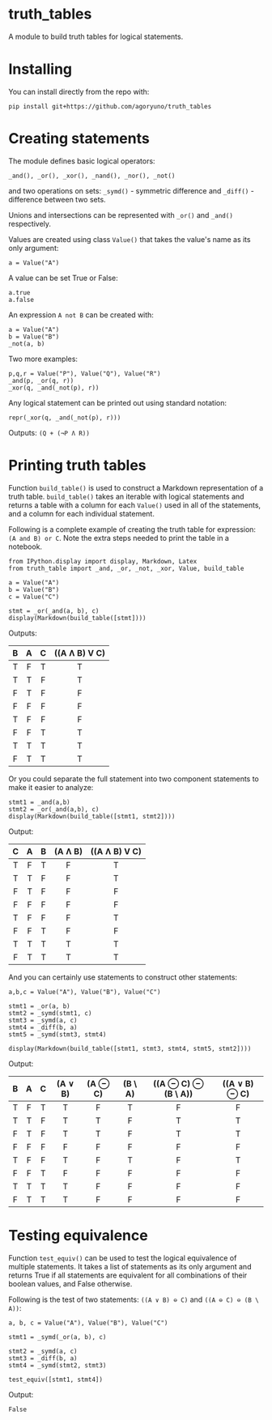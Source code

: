 # truth_tables
A module to build truth tables for logical statements.

# Installing

You can install directly from the repo with:

```
pip install git+https://github.com/agoryuno/truth_tables
```

# Creating statements

The module defines basic logical operators:

```_and(), _or(), _xor(), _nand(), _nor(), _not()```

and two operations on sets: `_symd()` - symmetric difference and 
`_diff()` - difference between two sets.

Unions and intersections can be represented with `_or()` and `_and()`
respectively.

Values are created using class `Value()` that takes the
value's name as its only argument:

```a = Value("A")```

A value can be set True or False:

```
a.true
a.false
```
An expression `A not B` can be created with:

```
a = Value("A")
b = Value("B")
_not(a, b)
```

Two more examples:

```
p,q,r = Value("P"), Value("Q"), Value("R")
_and(p, _or(q, r))
_xor(q, _and(_not(p), r))
```

Any logical statement can be printed out using standard notation:

```
repr(_xor(q, _and(_not(p), r)))
```

Outputs: `(Q + (¬P Ʌ R))`

# Printing truth tables

Function `build_table()` is used to construct a Markdown representation of a truth table.
`build_table()` takes an iterable with logical statements and returns a table with a column
for each `Value()` used in all of the statements, and a column for each individual statement. 

Following is a complete example of creating the truth table for expression: `(A and B) or C`.
Note the extra steps needed to print the table in a notebook.

```
from IPython.display import display, Markdown, Latex
from truth_table import _and, _or, _not, _xor, Value, build_table

a = Value("A")
b = Value("B")
c = Value("C")

stmt = _or(_and(a, b), c)
display(Markdown(build_table([stmt])))
```

Outputs:

| B | A | C | ((A Ʌ B) V C) |
| :-:|:-:|:-:|:-------------: |
| T | F | T | T |
| T | T | F | T |
| F | T | F | F |
| F | F | F | F |
| T | F | F | F |
| F | F | T | T |
| T | T | T | T |
| F | T | T | T |


Or you could separate the full statement into two component statements to make it easier to analyze:

```
stmt1 = _and(a,b)
stmt2 = _or(_and(a,b), c)
display(Markdown(build_table([stmt1, stmt2])))
```

Output:

| C | A | B | (A Ʌ B) | ((A Ʌ B) V C) |
| :-:|:-:|:-:|:-------:|:-------------: |
| T | F | T | F | T |
| T | T | F | F | T |
| F | T | F | F | F |
| F | F | F | F | F |
| T | F | F | F | T |
| F | F | T | F | F |
| T | T | T | T | T |
| F | T | T | T | T |

And you can certainly use statements to construct other statements:

```
a,b,c = Value("A"), Value("B"), Value("C")

stmt1 = _or(a, b)
stmt2 = _symd(stmt1, c)
stmt3 = _symd(a, c)
stmt4 = _diff(b, a)
stmt5 = _symd(stmt3, stmt4)

display(Markdown(build_table([stmt1, stmt3, stmt4, stmt5, stmt2])))
```

Output:

| B | A | C | (A ∨ B) | (A ⊖ C) | (B \ A) | ((A ⊖ C) ⊖ (B \ A)) | ((A ∨ B) ⊖ C) |
| :-:|:-:|:-:|:-------:|:-------:|:-------:|:-------------------:|:-------------: |
| T | F | T | T | F | T | F | F |
| T | T | F | T | T | F | T | T |
| F | T | F | T | T | F | T | T |
| F | F | F | F | F | F | F | F |
| T | F | F | T | F | T | F | T |
| F | F | T | F | F | F | F | F |
| T | T | T | T | F | F | F | F |
| F | T | T | T | F | F | F | F |

# Testing equivalence

Function `test_equiv()` can be used to test the logical equivalence of multiple statements.
It takes a list of statements as its only argument and returns True if all statements are
equivalent for all combinations of their boolean values, and False otherwise.

Following is the test of two statements: `((A ∨ B) ⊖ C)` and `((A ⊖ C) ⊖ (B \ A))`:

```
a, b, c = Value("A"), Value("B"), Value("C")

stmt1 = _symd(_or(a, b), c)

stmt2 = _symd(a, c)
stmt3 = _diff(b, a)
stmt4 = _symd(stmt2, stmt3)

test_equiv([stmt1, stmt4])
```

Output:

```False```

